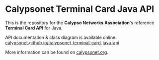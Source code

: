 # Calypsonet Terminal Card Java API

This is the repository for the **Calypso Networks Association**'s reference **Terminal Card API** for Java.

API documentation & class diagram is available online: [calypsonet.github.io/calypsonet-terminal-card-java-api](https://calypsonet.github.io/calypsonet.github.io/calypsonet-terminal-card-java-api)

More information can be found on [calypsonet.org](http://calypsonet.org).

